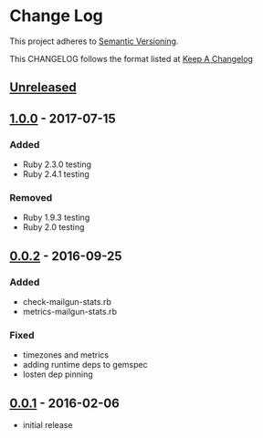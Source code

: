 # Change Log
This project adheres to [Semantic Versioning](http://semver.org/).

This CHANGELOG follows the format listed at [Keep A Changelog](http://keepachangelog.com/)

## [Unreleased]

## [1.0.0] - 2017-07-15
### Added
- Ruby 2.3.0 testing
- Ruby 2.4.1 testing

### Removed
- Ruby 1.9.3 testing
- Ruby 2.0 testing

## [0.0.2] -  2016-09-25
### Added
- check-mailgun-stats.rb
- metrics-mailgun-stats.rb

### Fixed
- timezones and metrics
- adding runtime deps to gemspec
- losten dep pinning


## [0.0.1] - 2016-02-06

- initial release

[Unreleased]: https://github.com/sensu-plugins/sensu-plugins-mailgun/compare/1.0.0...HEAD
[1.0.0]: https://github.com/sensu-plugins/sensu-plugins-mailgun/0.0.2...1.0.0
[0.0.2]: https://github.com/sensu-plugins/sensu-plugins-mailgun/v0.0.1...0.0.2
[0.0.1]: https://github.com/sensu-plugins/sensu-plugins-mailgun/compare/c37c1b593dcb3c27adb3feb71fd69aa2154c4682...v0.0.1
